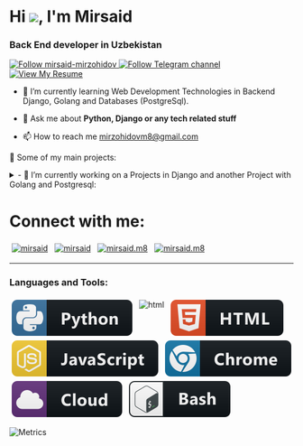 <h1>Hi <img src="https://media.giphy.com/media/hvRJCLFzcasrR4ia7z/giphy.gif" width="25px">, I'm Mirsaid</h1>
<h3>Back End developer in Uzbekistan</h3>

<p><a href="https://github.com/mirsaid-mirzohidov">
    <img alt="Follow mirsaid-mirzohidov" src="https://img.shields.io/static/v1?label=Follow&message=mirsaid-mirzohidov&style=for-the-badge&color=4A90E2&labelColor=222222" />

<a href="https://t.me/theblog_uz">
    <img alt="Follow Telegram channel" src="https://img.shields.io/static/v1?label=Follow&message=Telegram-Channel&style=for-the-badge&color=4A90E2&labelColor=222222" /></a> 

<a href="https://docs.google.com/document/d/1y1hrd0H2b1DlRTMhE-K1Hm2kTMKIyfMmcaBnlIbuDpY/edit?usp=sharing">
    <img alt="View My Resume" src="https://img.shields.io/static/v1?label=View&message=My-Resume&style=for-the-badge&color=e5b400&labelColor=222222" /></a>
    
</p>

- 🌱 I’m currently learning Web Development Technologies in Backend Django, Golang
and Databases (PostgreSql).

- 💬 Ask me about **Python, Django or any tech related stuff**

- 📫 How to reach me [mirzohidovm8@gmail.com](#connect-with-me)

🚀 Some of my main projects:

<details> 
 <summary> -  🔭 I’m currently working on a Projects in Django and another Project with Golang and Postgresql: </summary>
<br>
	
[![ReadMe Card](https://github-readme-stats.vercel.app/api/pin/?username=DigitalEdu-uz&repo=DigitalEdu)](https://github.com/DigitalEdu-uz/DigitalEdu)

[![ReadMe Card](https://github-readme-stats.vercel.app/api/pin/?username=mirsaid-mirzohidov&repo=mirsaid.uz)](https://github.com/mirsaid-mirzohidov/mirsaid.uz)

[![ReadMe Card](https://github-readme-stats.vercel.app/api/pin/?username=mirsaid-mirzohidov&repo=blocknote)](https://github.com/mirsaid-mirzohidov/blocknote)
</details>



<h1 id="connect-with-me"> Connect with me: </h1>

<p>
<a href="https://t.me/Mirzakhidov_m" target="blank"><img src="https://github.com/MikeCodesDotNET/ColoredBadges/blob/master/png/social/telegram.png" alt="mirsaid" style="vertical-align:top; margin:4px" /></a>
<a href="" target="blank"><img src="https://github.com/MikeCodesDotNET/ColoredBadges/blob/master/png/social/linkedin.png" alt="mirsaid" style="vertical-align:top; margin:4px"/></a>
<a href="https://instagram.com/mirsaid.m8" target="blank"><img src="https://github.com/MikeCodesDotNET/ColoredBadges/blob/master/png/social/instagram.png" alt="mirsaid.m8" style="vertical-align:top; margin:4px"/></a>
	<a href="https://instagram.com/mirsaid.m8" target="blank"><img src="https://github.com/MikeCodesDotNET/ColoredBadges/blob/master/png/streaming/youtube.png" alt="mirsaid.m8" style="vertical-align:top; margin:4px" /></a>
</p>
<hr>

<h3>Languages and Tools: </h3>
<p>

  <!-- For more icons please follow  https://github.com/MikeCodesDotNET/ColoredBadges -->
  <img src="https://raw.githubusercontent.com/8bithemant/8bithemant/master/svg/dev/languages/python.svg" alt="python" style="vertical-align:top; margin:4px">
  <img src="https://github.com/MikeCodesDotNET/ColoredBadges/blob/master/png/dev/languages/go.png" alt="html" style="vertical-align:top; margin:4px">
  <img src="https://raw.githubusercontent.com/8bithemant/8bithemant/master/svg/dev/languages/html.svg" alt="html" style="vertical-align:top; margin:4px">
  <img src="https://raw.githubusercontent.com/8bithemant/8bithemant/master/svg/dev/languages/js.svg" alt="js" style="vertical-align:top; margin:4px">
  <img src="https://raw.githubusercontent.com/8bithemant/8bithemant/master/svg/dev/misc/chrome.svg" alt="chrome" style="vertical-align:top; margin:4px">
  <img src="https://raw.githubusercontent.com/8bithemant/8bithemant/master/svg/dev/misc/cloud.svg" alt="cloud" style="vertical-align:top; margin:4px">
  <img src="https://raw.githubusercontent.com/8bithemant/8bithemant/master/svg/dev/tools/bash.svg" alt="bash" style="vertical-align:top; margin:4px">
</p>

![Metrics](https://metrics.lecoq.io/mirsaid-mirzohidov?template=classic&followup=1&introduction=1&languages=1&introduction.title=true&languages.ignored=html%2C%20css%2C%20Makefile&languages.colors=github&languages.threshold=0%25&config.timezone=Asia%2FTashkent)

